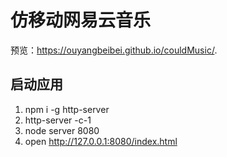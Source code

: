 # 仿移动网易云音乐

预览：https://ouyangbeibei.github.io/couldMusic/.

## 启动应用

1. npm i -g http-server
2. http-server -c-1
3. node server 8080
4. open http://127.0.0.1:8080/index.html
